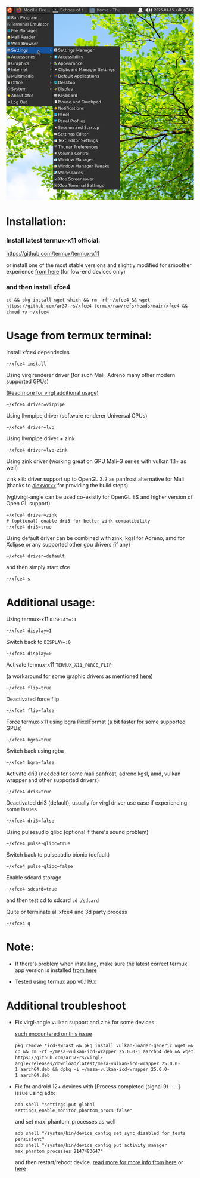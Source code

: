 ![alt_test](image/xfce4.png)

# Installation:

### Install latest termux-x11 official:

https://github.com/termux/termux-x11

or install one of the most stable versions and slightly modified for smoother experience [from here](https://github.com/ar37-rs/xfce4-termux/releases/download/Backup/termux-x11-universal-debug.zip) (for low-end devices only)

### and then install xfce4
```
cd && pkg install wget which && rm -rf ~/xfce4 && wget https://github.com/ar37-rs/xfce4-termux/raw/refs/heads/main/xfce4 && chmod +x ~/xfce4
```

# Usage from termux terminal:

Install xfce4 dependecies
```
~/xfce4 install
```

Using virglrenderer driver (for such Mali, Adreno many other modern supported GPUs)

[(Read more for virgl additional usage)](https://github.com/ar37-rs/virgl-angle)
```
~/xfce4 driver=virpipe
```

Using llvmpipe driver (software renderer Universal CPUs)
```
~/xfce4 driver=lvp
```

Using llvmpipe driver + zink
```
~/xfce4 driver=lvp-zink
```

Using zink driver (working great on GPU Mali-G series with vulkan 1.1+ as well)

zink xlib driver support up to OpenGL 3.2 as panfrost alternative for Mali (thanks to [alexvorxx](https://github.com/alexvorxx/zink-xlib-termux) for providing the build steps)

(vgl/virgl-angle can be used co-existly for OpenGL ES and higher version of Open GL support) 
```
~/xfce4 driver=zink
# (optional) enable dri3 for better zink compatibility
~/xfce4 dri3=true
```

Using default driver can be combined with zink, kgsl for Adreno, amd for Xclipse or any supported other gpu drivers (if any)
```
~/xfce4 driver=default
```

and then simply start xfce
```
~/xfce4 s
```

# Additional usage:

Using termux-x11 ```DISPLAY=:1```
```
~/xfce4 display=1
```

Switch back to ```DISPLAY=:0```
```
~/xfce4 display=0
```

Activate termux-x11 ```TERMUX_X11_FORCE_FLIP```

(a workaround for some graphic drivers as mentioned [here](https://github.com/termux/termux-x11/commit/bf70f09f1240fd5491bcbe7a5e7b9bb3d7164c3b))
```
~/xfce4 flip=true
```

Deactivated force flip
```
~/xfce4 flip=false
```

Force termux-x11 using bgra PixelFormat (a bit faster for some supported GPUs)
```
~/xfce4 bgra=true
```

Switch back using rgba
```
~/xfce4 bgra=false
```

Activate dri3 (needed for some mali panfrost, adreno kgsl, amd, vulkan wrapper and other supported drivers)
```
~/xfce4 dri3=true
```

Deactivated dri3 (default), usually for virgl driver use case if experiencing some issues
```
~/xfce4 dri3=false
```

Using pulseaudio glibc (optional if there's sound problem)
```
~/xfce4 pulse-glibc=true
```

Switch back to pulseaudio bionic (default)
```
~/xfce4 pulse-glibc=false
```

Enable sdcard storage
```
~/xfce4 sdcard=true
```
and then test cd to sdcard ```cd /sdcard```

Quite or terminate all xfce4 and 3d party process
```
~/xfce4 q
```

# Note:
* If there's problem when installing, make sure the latest correct termux app version is installed [from here](https://github.com/termux/termux-app/releases)

* Tested using termux app v0.119.x

# Additional troubleshoot
* Fix virgl-angle vulkan support and zink for some devices

   [such encountered on this issue](https://github.com/ar37-rs/virgl-angle/issues/1)
   ```
   pkg remove *icd-swrast && pkg install vulkan-loader-generic wget && cd && rm -rf ~/mesa-vulkan-icd-wrapper_25.0.0-1_aarch64.deb && wget https://github.com/ar37-rs/virgl-angle/releases/download/latest/mesa-vulkan-icd-wrapper_25.0.0-1_aarch64.deb && dpkg -i ~/mesa-vulkan-icd-wrapper_25.0.0-1_aarch64.deb
   ```
   
* Fix for android 12+ devices with [Process completed (signal 9) - ...] issue using adb:
   ```
   adb shell "settings put global settings_enable_monitor_phantom_procs false"
   ```
   and set max_phantom_processes as well
   ```
   adb shell "/system/bin/device_config set_sync_disabled_for_tests persistent"
   adb shell "/system/bin/device_config put activity_manager max_phantom_processes 2147483647"
   ```
   and then restart/reboot device.
   [read more for more info from here](https://ivonblog.com/en-us/posts/fix-termux-signal9-error/) or [here](https://github.com/termux/termux-app/issues/2366)
